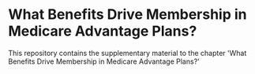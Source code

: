 # What Benefits Drive Membership in Medicare Advantage Plans?

This repository contains the supplementary material to the chapter 'What Benefits Drive Membership in Medicare Advantage Plans?' 
